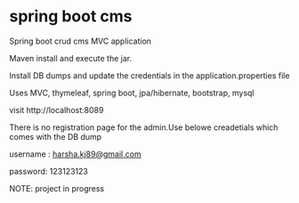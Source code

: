 # spring boot cms
Spring boot crud cms MVC application

Maven install and execute the jar.

Install DB dumps and update the credentials in the application.properties file

Uses MVC, thymeleaf, spring boot, jpa/hibernate, bootstrap, mysql

visit http://localhost:8089

There is no registration page for the admin.Use belowe creadetials which comes with the DB dump


username : harsha.kj89@gmail.com


password: 123123123

NOTE: project in progress
